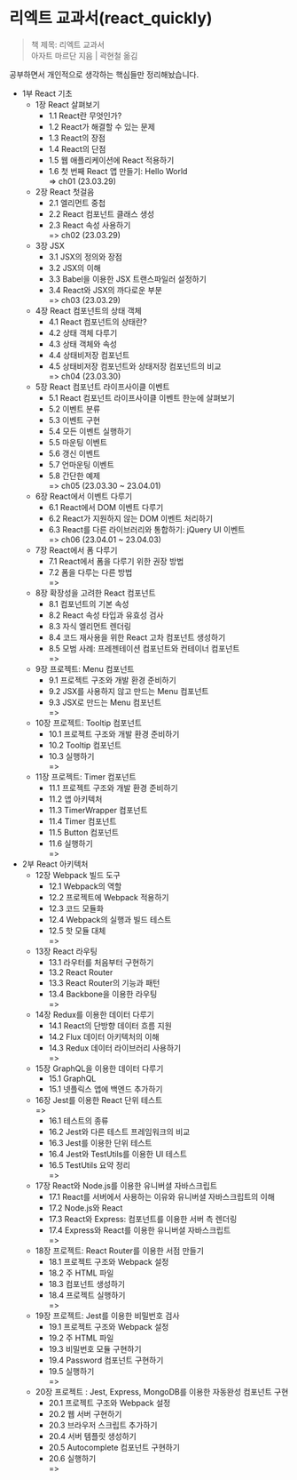 # 리엑트 교과서(react_quickly)

> 책 제목: 리엑트 교과서<br/>
> 아자트 마르단 지음 | 곽현철 옮김

공부하면서 개인적으로 생각하는 핵심들만 정리해놨습니다.

- 1부 React 기초
  - 1장 React 살펴보기
    - 1.1 React란 무엇인가?
    - 1.2 React가 해결할 수 있는 문제
    - 1.3 React의 장점
    - 1.4 React의 단점
    - 1.5 웹 애플리케이션에 React 적용하기
    - 1.6 첫 번째 React 앱 만들기: Hello World
      <br/> => ch01 (23.03.29)
  - 2장 React 첫걸음
    - 2.1 엘리먼트 중첩
    - 2.2 React 컴포넌트 클래스 생성
    - 2.3 React 속성 사용하기
      <br/> => ch02 (23.03.29)
  - 3장 JSX
    - 3.1 JSX의 정의와 장점
    - 3.2 JSX의 이해
    - 3.3 Babel을 이용한 JSX 트랜스파일러 설정하기
    - 3.4 React와 JSX의 까다로운 부분
      <br/> => ch03 (23.03.29)
  - 4장 React 컴포넌트의 상태 객체
    - 4.1 React 컴포넌트의 상태란?
    - 4.2 상태 객체 다루기
    - 4.3 상태 객체와 속성
    - 4.4 상태비저장 컴포넌트
    - 4.5 상태비저장 컴포넌트와 상태저장 컴포넌트의 비교
      <br/> => ch04 (23.03.30)
  - 5장 React 컴포넌트 라이프사이클 이벤트
    - 5.1 React 컴포넌트 라이프사이클 이벤트 한눈에 살펴보기
    - 5.2 이벤트 분류
    - 5.3 이벤트 구현
    - 5.4 모든 이벤트 실행하기
    - 5.5 마운팅 이벤트
    - 5.6 갱신 이벤트
    - 5.7 언마운팅 이벤트
    - 5.8 간단한 예제
      <br/> => ch05 (23.03.30 ~ 23.04.01)
  - 6장 React에서 이벤트 다루기
    - 6.1 React에서 DOM 이벤트 다루기
    - 6.2 React가 지원하지 않는 DOM 이벤트 처리하기
    - 6.3 React를 다른 라이브러리와 통합하기: jQuery UI 이벤트
      <br/> => ch06 (23.04.01 ~ 23.04.03)
  - 7장 React에서 폼 다루기
    - 7.1 React에서 폼을 다루기 위한 권장 방법
    - 7.2 폼을 다루는 다른 방법
      <br/> =>
  - 8장 확장성을 고려한 React 컴포넌트
    - 8.1 컴포넌트의 기본 속성
    - 8.2 React 속성 타입과 유효성 검사
    - 8.3 자식 엘리먼트 렌더링
    - 8.4 코드 재사용을 위한 React 고차 컴포넌트 생성하기
    - 8.5 모범 사례: 프레젠테이션 컴포넌트와 컨테이너 컴포넌트
      <br/> =>
  - 9장 프로젝트: Menu 컴포넌트
    - 9.1 프로젝트 구조와 개발 환경 준비하기
    - 9.2 JSX를 사용하지 않고 만드는 Menu 컴포넌트
    - 9.3 JSX로 만드는 Menu 컴포넌트
      <br/> =>
  - 10장 프로젝트: Tooltip 컴포넌트
    - 10.1 프로젝트 구조와 개발 환경 준비하기
    - 10.2 Tooltip 컴포넌트
    - 10.3 실행하기
      <br/> =>
  - 11장 프로젝트: Timer 컴포넌트
    - 11.1 프로젝트 구조와 개발 환경 준비하기
    - 11.2 앱 아키텍처
    - 11.3 TimerWrapper 컴포넌트
    - 11.4 Timer 컴포넌트
    - 11.5 Button 컴포넌트
    - 11.6 실행하기
      <br/> =>
- 2부 React 아키텍처
  - 12장 Webpack 빌드 도구
    - 12.1 Webpack의 역할
    - 12.2 프로젝트에 Webpack 적용하기
    - 12.3 코드 모듈화
    - 12.4 Webpack의 실행과 빌드 테스트
    - 12.5 핫 모듈 대체
      <br/> =>
  - 13장 React 라우팅
    - 13.1 라우터를 처음부터 구현하기
    - 13.2 React Router
    - 13.3 React Router의 기능과 패턴
    - 13.4 Backbone을 이용한 라우팅
      <br/> =>
  - 14장 Redux를 이용한 데이터 다루기
    - 14.1 React의 단방향 데이터 흐름 지원
    - 14.2 Flux 데이터 아키텍처의 이해
    - 14.3 Redux 데이터 라이브러리 사용하기
      <br/> =>
  - 15장 GraphQL을 이용한 데이터 다루기
    - 15.1 GraphQL
    - 15.1 넷플릭스 앱에 백엔드 추가하기
  - 16장 Jest를 이용한 React 단위 테스트
    <br/> =>
    - 16.1 테스트의 종류
    - 16.2 Jest와 다른 테스트 프레임워크의 비교
    - 16.3 Jest를 이용한 단위 테스트
    - 16.4 Jest와 TestUtils를 이용한 UI 테스트
    - 16.5 TestUtils 요약 정리
      <br/> =>
  - 17장 React와 Node.js를 이용한 유니버셜 자바스크립트
    - 17.1 React를 서버에서 사용하는 이유와 유니버셜 자바스크립트의 이해
    - 17.2 Node.js와 React
    - 17.3 React와 Express: 컴포넌트를 이용한 서버 측 렌더링
    - 17.4 Express와 React를 이용한 유니버셜 자바스크립트
      <br/> =>
  - 18장 프로젝트: React Router를 이용한 서점 만들기
    - 18.1 프로젝트 구조와 Webpack 설정
    - 18.2 주 HTML 파일
    - 18.3 컴포넌트 생성하기
    - 18.4 프로젝트 실행하기
      <br/> =>
  - 19장 프로젝트: Jest를 이용한 비밀번호 검사
    - 19.1 프로젝트 구조와 Webpack 설정
    - 19.2 주 HTML 파일
    - 19.3 비밀번호 모듈 구현하기
    - 19.4 Password 컴포넌트 구현하기
    - 19.5 실행하기
      <br/> =>
  - 20장 프로젝트 : Jest, Express, MongoDB를 이용한 자동완성 컴포넌트 구현
    - 20.1 프로젝트 구조와 Webpack 설정
    - 20.2 웹 서버 구현하기
    - 20.3 브라우저 스크립트 추가하기
    - 20.4 서버 템플릿 생성하기
    - 20.5 Autocomplete 컴포넌트 구현하기
    - 20.6 실행하기
      <br/> =>
